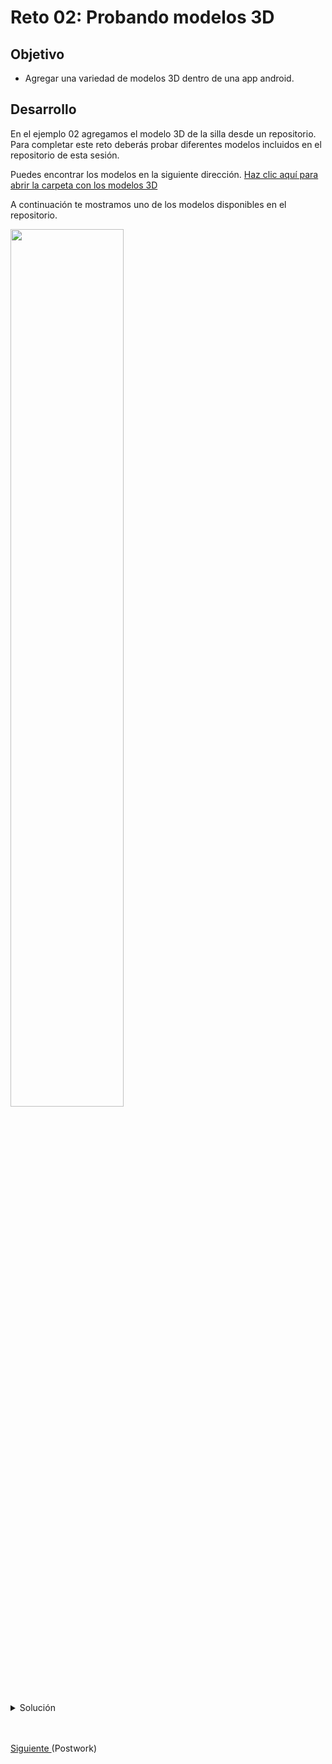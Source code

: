 # Reto 02: Probando modelos 3D

## Objetivo

* Agregar una variedad de modelos 3D dentro de una app android.

## Desarrollo

En el ejemplo 02 agregamos el modelo 3D de la silla desde un repositorio. Para completar este reto deberás probar diferentes modelos incluidos en el repositorio de esta sesión.

Puedes encontrar los modelos en la siguiente dirección.
[Haz clic aquí para abrir la carpeta con los modelos 3D](https://github.com/beduExpert/Android-Avanzado-2021/tree/main/Sesion-08/Reto-02/models)

A continuación te mostramos uno de los modelos disponibles en el repositorio. 

<img src="assets/01.png" width="60%"/> 

</br>
</br>

<details>
    <summary>Solución</summary>

-> Cambia el valor de la variable **modelUrl**.

  ```kotlin
  private val modelUrl = "https://github.com/beduExpert/Android-Avanzado-2021/raw/main/Sesion-08/Reto-02/models/ToyTrain.glb";
  ```

</details>

</br>
</br>

[Siguiente ](../Postwork/README.md)(Postwork)
